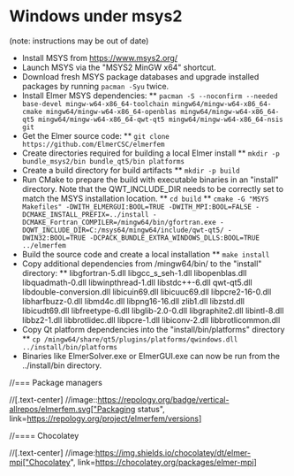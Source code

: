 Windows under msys2
===================

(note: instructions may be out of date)

 * Install MSYS from https://www.msys2.org/
 * Launch MSYS via the "MSYS2 MinGW x64" shortcut.
 * Download fresh MSYS package databases and upgrade installed packages by running `pacman -Syu` twice.
 * Install Elmer MSYS dependencies:
    ** `pacman -S --noconfirm --needed base-devel mingw-w64-x86_64-toolchain mingw64/mingw-w64-x86_64-cmake mingw64/mingw-w64-x86_64-openblas mingw64/mingw-w64-x86_64-qt5 mingw64/mingw-w64-x86_64-qwt-qt5 mingw64/mingw-w64-x86_64-nsis git`
 * Get the Elmer source code:
    ** `git clone https://github.com/ElmerCSC/elmerfem`
 * Create directories required for building a local Elmer install
    ** `mkdir -p bundle_msys2/bin bundle_qt5/bin platforms`
 * Create a build directory for build artifacts
    ** `mkdir -p build`
 * Run CMake to prepare the build with executable binaries in an "install" directory. Note that the QWT_INCLUDE_DIR needs to be correctly set to match the MSYS installation location.
    ** `cd build`
    ** `cmake -G "MSYS Makefiles" -DWITH_ELMERGUI:BOOL=TRUE -DWITH_MPI:BOOL=FALSE -DCMAKE_INSTALL_PREFIX=../install -DCMAKE_Fortran_COMPILER=/mingw64/bin/gfortran.exe -DQWT_INCLUDE_DIR=C:/msys64/mingw64/include/qwt-qt5/ -DWIN32:BOOL=TRUE -DCPACK_BUNDLE_EXTRA_WINDOWS_DLLS:BOOL=TRUE ../elmerfem`
 * Build the source code and create a local installation
    ** `make install`
 * Copy additional dependencies from /mingw64/bin/ to the "install" directory:
    ** libgfortran-5.dll libgcc_s_seh-1.dll libopenblas.dll libquadmath-0.dll libwinpthread-1.dll libstdc++-6.dll qwt-qt5.dll libdouble-conversion.dll libicuin69.dll libicuuc69.dll libpcre2-16-0.dll libharfbuzz-0.dll libmd4c.dll libpng16-16.dll zlib1.dll libzstd.dll libicudt69.dll libfreetype-6.dll libglib-2.0-0.dll libgraphite2.dll libintl-8.dll libbz2-1.dll libbrotlidec.dll libpcre-1.dll libiconv-2.dll libbrotlicommon.dll
 * Copy Qt platform dependencies into the "install/bin/platforms" directory
    ** `cp /mingw64/share/qt5/plugins/platforms/qwindows.dll ../install/bin/platforms`
 * Binaries like ElmerSolver.exe or ElmerGUI.exe can now be run from the ../install/bin directory.





//=== Package managers

//[.text-center]
//image::https://repology.org/badge/vertical-allrepos/elmerfem.svg["Packaging status", link=https://repology.org/project/elmerfem/versions]

//==== Chocolatey

//[.text-center]
//image:https://img.shields.io/chocolatey/dt/elmer-mpi["Chocolatey", link=https://chocolatey.org/packages/elmer-mpi]

